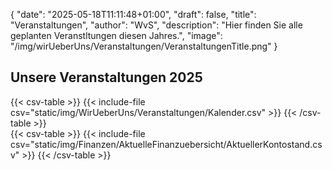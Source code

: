 {
    "date": "2025-05-18T11:11:48+01:00",
    "draft": false,
    "title": "Veranstaltungen",
    "author": "WvS",
    "description": "Hier finden Sie alle geplanten Veranstltungen diesen Jahres.",
    "image": "/img/wirUeberUns/Veranstaltungen/VeranstaltungenTitle.png"
}
<!-- {{< include-file csv="static/img/wirUeberUns/Veranstaltungen/Veranstaltungen.csv">}} -->
## Unsere Veranstaltungen 2025
<div class="left-table"> 
{{< csv-table >}}
{{< include-file csv="static/img/WirUeberUns/Veranstaltungen/Kalender.csv" >}}
{{< /csv-table >}}
</div>  
<div class="default-table">
{{< csv-table >}}
{{< include-file csv="static/img/Finanzen/AktuelleFinanzuebersicht/AktuellerKontostand.csv" >}}
{{< /csv-table >}}
</div>  

